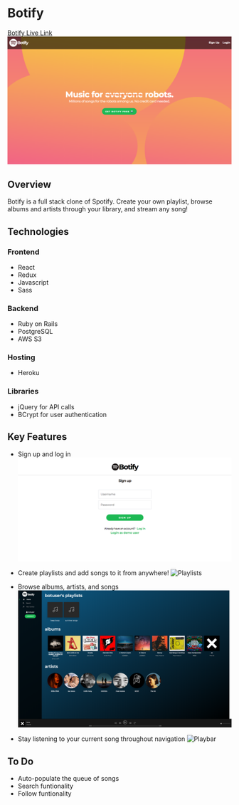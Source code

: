 # Botify

[Botify Live Link](https://bot-ify.herokuapp.com/#/)
![Botify Splash](./app/assets/images/screenshots/splash.png)

## Overview

Botify is a full stack clone of Spotify. Create your own playlist, browse albums and artists through your library, and stream any song!

## Technologies

### Frontend
* React
* Redux
* Javascript
* Sass

### Backend
* Ruby on Rails
* PostgreSQL
* AWS S3

### Hosting
* Heroku

### Libraries
* jQuery for API calls
* BCrypt for user authentication

## Key Features
* Sign up and log in
![SignUp](./app/assets/images/screenshots/signup.png)

* Create playlists and add songs to it from anywhere!
![Playlists](./app/assets/images/screenshots/playlists.gif)

* Browse albums, artists, and songs
![Browse](./app/assets/images/screenshots/browse.png)

* Stay listening to your current song throughout navigation
![Playbar](./app/assets/images/screenshots/playbar.gif)

## To Do
* Auto-populate the queue of songs
* Search funtionality
* Follow funtionality
